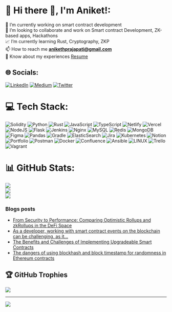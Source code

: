 # 💫 Hi there 👋, I'm Aniket!:
🔭 I’m currently working on smart contract development<br>🤝 I’m looking to collaborate and work on Smart contract Development, ZK-based apps, Hackathons<br>📈 I’m currently learning Rust, Cryptography, ZKP<br>📫 How to reach me **anikethprajapati@gmail.com**<br>📄 Know about my experiences [Resume](https://drive.google.com/file/d/1mwXPMMeLc7fFmknl-md9bVOj7Em1RKq_/view?usp=sharing)<br>


## 🌐 Socials:
[![LinkedIn](https://img.shields.io/badge/LinkedIn-%230077B5.svg?logo=linkedin&logoColor=white)](https://linkedin.com/in/aniketpr01) [![Medium](https://img.shields.io/badge/Medium-12100E?logo=medium&logoColor=white)](https://medium.com/@aniketpr01) [![Twitter](https://img.shields.io/badge/Twitter-%231DA1F2.svg?logo=Twitter&logoColor=white)](https://twitter.com/aniketpr01) 

# 💻 Tech Stack:
![Solidity](https://img.shields.io/badge/Solidity-%23363636.svg?style=for-the-badge&logo=solidity&logoColor=white) ![Python](https://img.shields.io/badge/python-3670A0?style=for-the-badge&logo=python&logoColor=ffdd54) ![Rust](https://img.shields.io/badge/rust-%23000000.svg?style=for-the-badge&logo=rust&logoColor=white) ![JavaScript](https://img.shields.io/badge/javascript-%23323330.svg?style=for-the-badge&logo=javascript&logoColor=%23F7DF1E) ![TypeScript](https://img.shields.io/badge/typescript-%23007ACC.svg?style=for-the-badge&logo=typescript&logoColor=white) ![Netlify](https://img.shields.io/badge/netlify-%23000000.svg?style=for-the-badge&logo=netlify&logoColor=#00C7B7) ![Vercel](https://img.shields.io/badge/vercel-%23000000.svg?style=for-the-badge&logo=vercel&logoColor=white) ![NodeJS](https://img.shields.io/badge/node.js-6DA55F?style=for-the-badge&logo=node.js&logoColor=white) ![Flask](https://img.shields.io/badge/flask-%23000.svg?style=for-the-badge&logo=flask&logoColor=white) ![Jenkins](https://img.shields.io/badge/jenkins-%232C5263.svg?style=for-the-badge&logo=jenkins&logoColor=white) ![Nginx](https://img.shields.io/badge/nginx-%23009639.svg?style=for-the-badge&logo=nginx&logoColor=white) ![MySQL](https://img.shields.io/badge/mysql-%2300f.svg?style=for-the-badge&logo=mysql&logoColor=white) ![Redis](https://img.shields.io/badge/redis-%23DD0031.svg?style=for-the-badge&logo=redis&logoColor=white) ![MongoDB](https://img.shields.io/badge/MongoDB-%234ea94b.svg?style=for-the-badge&logo=mongodb&logoColor=white) 	![Figma](https://img.shields.io/badge/figma-%23F24E1E.svg?style=for-the-badge&logo=figma&logoColor=white) ![Pandas](https://img.shields.io/badge/pandas-%23150458.svg?style=for-the-badge&logo=pandas&logoColor=white) ![Gradle](https://img.shields.io/badge/Gradle-02303A.svg?style=for-the-badge&logo=Gradle&logoColor=white) ![ElasticSearch](https://img.shields.io/badge/-ElasticSearch-005571?style=for-the-badge&logo=elasticsearch) ![Jira](https://img.shields.io/badge/jira-%230A0FFF.svg?style=for-the-badge&logo=jira&logoColor=white) ![Kubernetes](https://img.shields.io/badge/kubernetes-%23326ce5.svg?style=for-the-badge&logo=kubernetes&logoColor=white) ![Notion](https://img.shields.io/badge/Notion-%23000000.svg?style=for-the-badge&logo=notion&logoColor=white) ![Portfolio](https://img.shields.io/badge/Portfolio-%23000000.svg?style=for-the-badge&logo=firefox&logoColor=#FF7139) ![Postman](https://img.shields.io/badge/Postman-FF6C37?style=for-the-badge&logo=postman&logoColor=white) ![Docker](https://img.shields.io/badge/docker-%230db7ed.svg?style=for-the-badge&logo=docker&logoColor=white) ![Confluence](https://img.shields.io/badge/confluence-%23172BF4.svg?style=for-the-badge&logo=confluence&logoColor=white) ![Ansible](https://img.shields.io/badge/ansible-%231A1918.svg?style=for-the-badge&logo=ansible&logoColor=white) ![LINUX](https://img.shields.io/badge/Linux-FCC624?style=for-the-badge&logo=linux&logoColor=black) ![Trello](https://img.shields.io/badge/Trello-%23026AA7.svg?style=for-the-badge&logo=Trello&logoColor=white) ![Vagrant](https://img.shields.io/badge/vagrant-%231563FF.svg?style=for-the-badge&logo=vagrant&logoColor=white)
# 📊 GitHub Stats:
![](https://github-readme-stats.vercel.app/api?username=aniketpr01&theme=light&hide_border=false&include_all_commits=true&count_private=true)<br/>
![](https://github-readme-streak-stats.herokuapp.com/?user=aniketpr01&theme=light&hide_border=false)<br/>
![](https://github-readme-stats.vercel.app/api/top-langs/?username=aniketpr01&theme=light&hide_border=false&include_all_commits=true&count_private=true&layout=compact)

### Blogs posts
<!-- BLOG-POST-LIST:START -->
- [From Security to Performance: Comparing Optimistic Rollups and zkRollups in the DeFi Space](https://aniketpr01.medium.com/from-security-to-performance-comparing-optimistic-rollups-and-zkrollups-in-the-defi-space-46f0f0ab3e5f?source=rss-67a7911682c1------2)
- [As a developer, working with smart contract events on the blockchain can be challenging, as it…](https://aniketpr01.medium.com/as-a-developer-working-with-smart-contract-events-on-the-blockchain-can-be-challenging-as-it-9dfc8b80ee37?source=rss-67a7911682c1------2)
- [The Benefits and Challenges of Implementing Upgradeable Smart Contracts](https://aniketpr01.medium.com/the-benefits-and-challenges-of-implementing-upgradeable-smart-contracts-7b48d7157018?source=rss-67a7911682c1------2)
- [The dangers of using blockhash and block timestamp for randomness in Ethereum contracts](https://aniketpr01.medium.com/the-dangers-of-using-blockhash-and-block-timestamp-for-randomness-in-ethereum-contracts-88ebece2ad08?source=rss-67a7911682c1------2)
<!-- BLOG-POST-LIST:END -->


## 🏆 GitHub Trophies
![](https://github-profile-trophy.vercel.app/?username=aniketpr01&theme=radical&no-frame=false&no-bg=true&margin-w=4)

---
[![](https://visitcount.itsvg.in/api?id=aniketpr01&icon=0&color=0)](https://visitcount.itsvg.in)

<!-- Proudly created with GPRM ( https://gprm.itsvg.in ) -->


